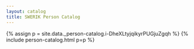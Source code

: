 ```yaml
---
layout: catalog
title: SWERIK Person Catalog
---
```

{% assign p = site.data._person-catalog.i-DheXLtyjqikyrPUGjuZgqh %}
{% include person-catalog.html p=p %}

